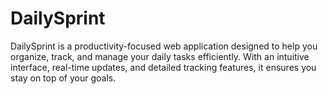 # DailySprint
DailySprint is a productivity-focused web application designed to help you organize, track, and manage your daily tasks efficiently. With an intuitive interface, real-time updates, and detailed tracking features, it ensures you stay on top of your goals.
